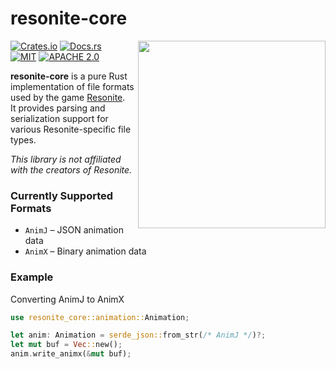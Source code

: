 # resonite-core

<picture>
    <source srcset="https://github.com/vlams1/resonite-core/raw/master/assets/logo-dark.svg" media="(prefers-color-scheme: dark)">
    <source srcset="https://github.com/vlams1/resonite-core/raw/master/assets/logo-light.svg" media="(prefers-color-scheme: light)">
    <img src="" align="right" width="300" height="300">
</picture>

[![Crates.io](https://img.shields.io/crates/v/resonite-core.svg)](https://crates.io/crates/resonite-core)
[![Docs.rs](https://docs.rs/resonite-core/badge.svg)](https://docs.rs/resonite-core)\
[![MIT](https://img.shields.io/badge/license-MIT-43B.svg)](https://github.com/vlams1/resonite-core/blob/master/LICENSE-MIT)
[![APACHE 2.0](https://img.shields.io/badge/license-Apache-43B.svg)](https://github.com/vlams1/resonite-core/blob/master/LICENSE-APACHE)

**resonite-core** is a pure Rust implementation of file formats used by the game [Resonite](https://resonite.com).\
It provides parsing and serialization support for various Resonite-specific file types.

*This library is not affiliated with the creators of Resonite.*

### Currently Supported Formats
- `AnimJ` – JSON animation data
- `AnimX` – Binary animation data

### Example

Converting AnimJ to AnimX

```rust
use resonite_core::animation::Animation;

let anim: Animation = serde_json::from_str(/* AnimJ */)?;
let mut buf = Vec::new();
anim.write_animx(&mut buf);
```